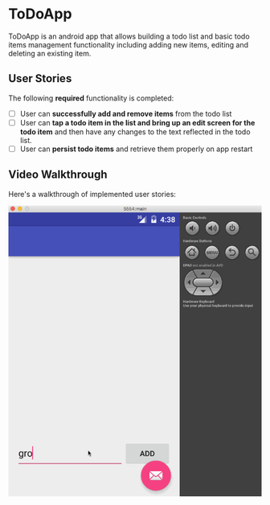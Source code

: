 # ToDoApp

ToDoApp is an android app that allows building a todo list and basic todo items management functionality including adding new items, editing and deleting an existing item.

## User Stories

The following **required** functionality is completed:

* [ ] User can **successfully add and remove items** from the todo list
* [ ] User can **tap a todo item in the list and bring up an edit screen for the todo item** and then have any changes to the text reflected in the todo list.
* [ ] User can **persist todo items** and retrieve them properly on app restart

## Video Walkthrough 

Here's a walkthrough of implemented user stories:

![ToDoApp](https://github.com/arunponnaiah/ToDoApp/blob/master/resource/todo_demo.gif)
